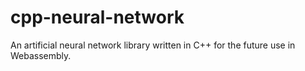 # cpp-neural-network
An artificial neural network library written in C++ for the future use in Webassembly. 
